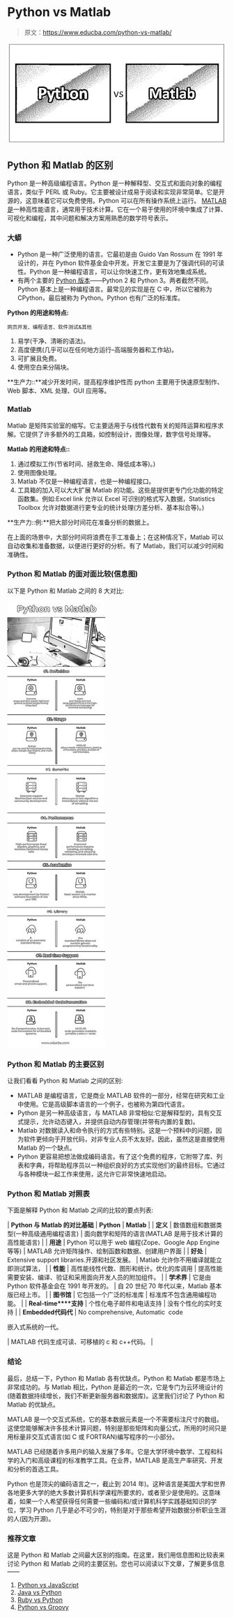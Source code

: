 # Python vs Matlab

> 原文：<https://www.educba.com/python-vs-matlab/>

![Python vs Matlab](img/58fe21b149a60bdde805d3ef453ccdb9.png)



## Python 和 Matlab 的区别

Python 是一种高级编程语言。Python 是一种解释型、交互式和面向对象的编程语言，类似于 PERL 或 Ruby。它主要被设计成易于阅读和实现非常简单。它是开源的，这意味着它可以免费使用。Python 可以在所有操作系统上运行。 [MATLAB 是](https://www.educba.com/what-is-matlab/)一种高性能语言，通常用于技术计算。它在一个易于使用的环境中集成了计算、可视化和编程，其中问题和解决方案用熟悉的数学符号表示。

### 大蟒

*   Python 是一种广泛使用的语言。它最初是由 Guido Van Rossum 在 1991 年设计的，并在 Python 软件基金会中开发。开发它主要是为了强调代码的可读性。Python 是一种编程语言，可以让你快速工作，更有效地集成系统。
*   有两个主要的 [Python 版本](https://www.educba.com/versions-of-python/)——Python 2 和 Python 3。两者截然不同。Python 基本上是一种编程语言。最常见的实现是在 C 中，所以它被称为 CPython，最后被称为 Python。Python 也有广泛的标准库。

**Python 的用途和特点:**

<small>网页开发、编程语言、软件测试&其他</small>

1.  易学(干净、清晰的语法)。
2.  高度便携(几乎可以在任何地方运行–高端服务器和工作站)。
3.  可扩展且免费。
4.  使用空白来分隔块。

**生产力::**减少开发时间，提高程序维护性而 python 主要用于快速原型制作、Web 脚本、XML 处理、GUI 应用等。

### Matlab

Matlab 是矩阵实验室的缩写。它主要适用于与线性代数有关的矩阵运算和程序求解。它提供了许多额外的工具箱，如控制设计，图像处理，数字信号处理等。

**Matlab 的用途和特点::**

1.  通过模拟工作(节省时间、拯救生命、降低成本等)。)
2.  使用图像处理。
3.  Matlab 不仅是一种编程语言，也是一种编程接口。
4.  工具箱的加入可以大大扩展 Matlab 的功能。这些是提供更专门化功能的特定函数集。例如:Excel link 允许以 Excel 可识别的格式写入数据，Statistics Toolbox 允许对数据进行更专业的统计处理(方差分析、基本拟合等)。)

**生产力::例:**把大部分时间花在准备分析的数据上。

在上面的场景中，大部分时间将浪费在手工准备上；在这种情况下，Matlab 可以自动收集和准备数据，以便进行更好的分析。有了 Matlab，我们可以减少时间和准确性。

### Python 和 Matlab 的面对面比较(信息图)

以下是 Python 和 Matlab 之间的 8 大对比:

![Python vs Matlab Infographics](img/839cfd74fea9c2f1d1cf5d37ef090963.png)



### Python 和 Matlab 的主要区别

让我们看看 Python 和 Matlab 之间的区别:

*   MATLAB 是编程语言，它是商业 MATLAB 软件的一部分，经常在研究和工业中使用。它是高级脚本语言的一个例子，也被称为第四代语言。
*   Python 是另一种高级语言，与 MATLAB 非常相似:它是解释型的，具有交互式提示，允许动态键入，并提供自动内存管理(并带有内置的复数)。
*   Matlab 对数据读入和命令执行的方式有些特别。这是一个预料中的问题，因为软件更倾向于开放代码，对非专业人员不太友好。因此，虽然这是直接使用 Matlab 的一个缺点。
*   Python 更容易把想法做成编码语言。有了这个免费的程序，它附带了库、列表和字典，将帮助程序员以一种组织良好的方式实现他们的最终目标。它通过与各种模块一起工作来使用，这允许它非常快速地启动。

### Python 和 Matlab 对照表

下面是解释 Python 和 Matlab 之间的比较的要点列表:

| **Python 与 Matlab 的对比基础** | **Python** | **Matlab** |
| **定义** | 数值数组和数据类型(一种高级通用编程语言) | 面向数学和矩阵的语言(MATLAB 是用于技术计算的高性能语言) |
| **用途** | Python 可以用于 web 编程(Zope、Google App Engine 等等) | MATLAB 允许矩阵操作、绘制函数和数据、创建用户界面 |
| **好处** | Extensive support libraries.开源和社区发展。 | Matlab 允许你不用编译就能立即测试算法， |
| **性能** | 高性能线性代数、图形和统计。优化的库调用 | 提高性能需要安装、编译、验证和采用面向开发人员的附加组件。 |
| **学术界** | 它是由 Python 软件基金会在 1991 年开发的。 | 自 20 世纪 70 年代以来，Matlab 基本版已经上市。 |
| **图书馆** | 它包括一个广泛的标准库 | 标准库不包含通用编程功能。 |
| **Real-time****支持** | 个性化电子邮件和电话支持 | 没有个性化的实时支持 |
| **Embedded****代码****代** | No comprehensive, Automatic  code

嵌入式系统的一代。

 | MATLAB 代码生成可读、可移植的 c 和 c++代码。 |

### 结论

最后，总结一下，Python 和 Matlab 各有优缺点。Python 和 Matlab 都是市场上非常成功的。与 Matlab 相比，Python 是最近的一次，它是专门为云环境设计的(随着数据持续增长，我们不断更新服务器和数据库)。这里我们讨论了 Python 和 Matlab 的优缺点。

MATLAB 是一个交互式系统，它的基本数据元素是一个不需要标注尺寸的数组。这使您能够解决许多技术计算问题，特别是那些矩阵和向量公式，所用的时间只是用标量非交互式语言(如 C 或 FORTRAN)编写程序的一小部分。

MATLAB 已经随着许多用户的输入发展了多年。它是大学环境中数学、工程和科学的入门和高级课程的标准教学工具。在业界，MATLAB 是高生产率研究、开发和分析的首选工具。

Python 也是顶尖的编码语言之一，截止到 2014 年)。这种语言是美国大学和世界各地更多大学的绝大多数计算机科学课程所要求的，或者至少是使用的。这意味着，如果一个人希望获得任何需要一些编码和/或计算机科学实践基础知识的学位，学习 Python 几乎是必不可少的，特别是对于那些希望开始数据分析职业生涯的人(因为开源)。

### 推荐文章

这是 Python 和 Matlab 之间最大区别的指南。在这里，我们用信息图和比较表来讨论 Python 和 Matlab 之间的主要区别。您也可以阅读以下文章，了解更多信息——

1.  [Python vs JavaScript](https://www.educba.com/python-vs-javascript/)
2.  [Java vs Python](https://www.educba.com/java-vs-python/)
3.  [Ruby vs Python](https://www.educba.com/ruby-vs-python/)
4.  [Python vs Groovy](https://www.educba.com/python-vs-groovy/)





